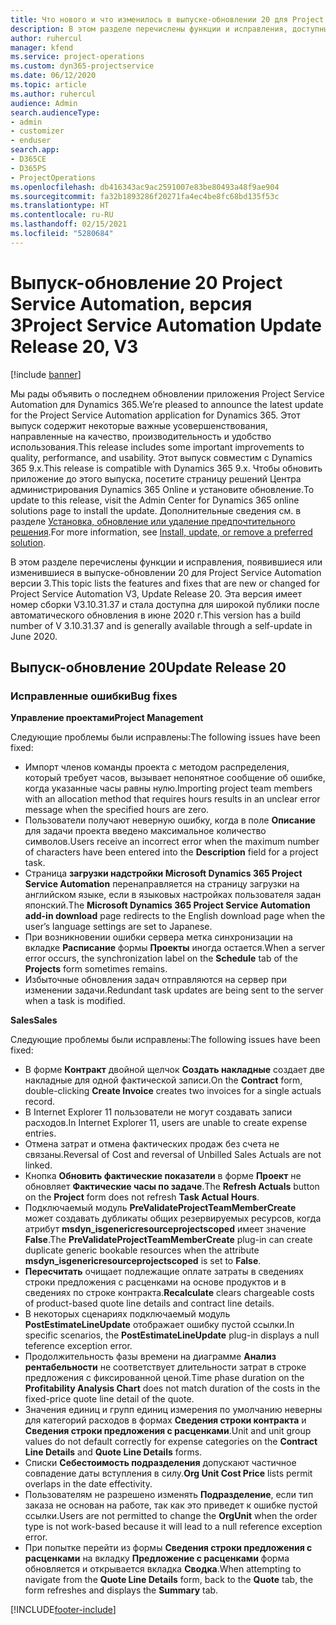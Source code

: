```yaml
---
title: Что нового и что изменилось в выпуске-обновлении 20 для Project Service Automation версии 3
description: В этом разделе перечислены функции и исправления, доступные в выпуске-обновлении 20 для Project Service Automation версии 3.
author: ruhercul
manager: kfend
ms.service: project-operations
ms.custom: dyn365-projectservice
ms.date: 06/12/2020
ms.topic: article
ms.author: ruhercul
audience: Admin
search.audienceType:
- admin
- customizer
- enduser
search.app:
- D365CE
- D365PS
- ProjectOperations
ms.openlocfilehash: db416343ac9ac2591007e83be80493a48f9ae904
ms.sourcegitcommit: fa32b1893286f20271fa4ec4be8fc68bd135f53c
ms.translationtype: HT
ms.contentlocale: ru-RU
ms.lasthandoff: 02/15/2021
ms.locfileid: "5280684"
---
```

# <a name="project-service-automation-update-release-20-v3"></a><span data-ttu-id="165b1-103">Выпуск-обновление 20 Project Service Automation, версия 3</span><span class="sxs-lookup"><span data-stu-id="165b1-103">Project Service Automation Update Release 20, V3</span></span>

[!include [banner](../includes/psa-now-project-operations.md)]

<span data-ttu-id="165b1-104">Мы рады объявить о последнем обновлении приложения Project Service Automation для Dynamics 365.</span><span class="sxs-lookup"><span data-stu-id="165b1-104">We’re pleased to announce the latest update for the Project Service Automation application for Dynamics 365.</span></span> <span data-ttu-id="165b1-105">Этот выпуск содержит некоторые важные усовершенствования, направленные на качество, производительность и удобство использования.</span><span class="sxs-lookup"><span data-stu-id="165b1-105">This release includes some important improvements to quality, performance, and usability.</span></span> <span data-ttu-id="165b1-106">Этот выпуск совместим с Dynamics 365 9.x.</span><span class="sxs-lookup"><span data-stu-id="165b1-106">This release is compatible with Dynamics 365 9.x.</span></span> <span data-ttu-id="165b1-107">Чтобы обновить приложение до этого выпуска, посетите страницу решений Центра администрирования Dynamics 365 Online и установите обновление.</span><span class="sxs-lookup"><span data-stu-id="165b1-107">To update to this release, visit the Admin Center for Dynamics 365 online solutions page to install the update.</span></span> <span data-ttu-id="165b1-108">Дополнительные сведения см. в разделе [Установка, обновление или удаление предпочтительного решения](https://docs.microsoft.com/power-platform/admin/install-remove-preferred-solution).</span><span class="sxs-lookup"><span data-stu-id="165b1-108">For more information, see [Install, update, or remove a preferred solution](https://docs.microsoft.com/power-platform/admin/install-remove-preferred-solution).</span></span>

<span data-ttu-id="165b1-109">В этом разделе перечислены функции и исправления, появившиеся или изменившиеся в выпуске-обновлении 20 для Project Service Automation версии 3.</span><span class="sxs-lookup"><span data-stu-id="165b1-109">This topic lists the features and fixes that are new or changed for Project Service Automation V3, Update Release 20.</span></span> <span data-ttu-id="165b1-110">Эта версия имеет номер сборки V3.10.31.37 и стала доступна для широкой публики после автоматического обновления в июне 2020 г.</span><span class="sxs-lookup"><span data-stu-id="165b1-110">This version has a build number of V 3.10.31.37 and is generally available through a self-update in June 2020.</span></span>

## <a name="update-release-20"></a><span data-ttu-id="165b1-111">Выпуск-обновление 20</span><span class="sxs-lookup"><span data-stu-id="165b1-111">Update Release 20</span></span>

### <a name="bug-fixes"></a><span data-ttu-id="165b1-112">Исправленные ошибки</span><span class="sxs-lookup"><span data-stu-id="165b1-112">Bug fixes</span></span>

<span data-ttu-id="165b1-113">**Управление проектами**</span><span class="sxs-lookup"><span data-stu-id="165b1-113">**Project Management**</span></span>

<span data-ttu-id="165b1-114">Следующие проблемы были исправлены:</span><span class="sxs-lookup"><span data-stu-id="165b1-114">The following issues have been fixed:</span></span>

- <span data-ttu-id="165b1-115">Импорт членов команды проекта с методом распределения, который требует часов, вызывает непонятное сообщение об ошибке, когда указанные часы равны нулю.</span><span class="sxs-lookup"><span data-stu-id="165b1-115">Importing project team members with an allocation method that requires hours results in an unclear error message when the specified hours are zero.</span></span>
- <span data-ttu-id="165b1-116">Пользователи получают неверную ошибку, когда в поле **Описание** для задачи проекта введено максимальное количество символов.</span><span class="sxs-lookup"><span data-stu-id="165b1-116">Users receive an incorrect error when the maximum number of characters have been entered into the **Description** field for a project task.</span></span>
- <span data-ttu-id="165b1-117">Страница **загрузки надстройки Microsoft Dynamics 365 Project Service Automation** перенаправляется на страницу загрузки на английском языке, если в языковых настройках пользователя задан японский.</span><span class="sxs-lookup"><span data-stu-id="165b1-117">The **Microsoft Dynamics 365 Project Service Automation add-in download** page redirects to the English download page when the user’s language settings are set to Japanese.</span></span>
- <span data-ttu-id="165b1-118">При возникновении ошибки сервера метка синхронизации на вкладке **Расписание** формы **Проекты** иногда остается.</span><span class="sxs-lookup"><span data-stu-id="165b1-118">When a server error occurs, the synchronization label on the **Schedule** tab of the **Projects** form sometimes remains.</span></span>
- <span data-ttu-id="165b1-119">Избыточные обновления задач отправляются на сервер при изменении задачи.</span><span class="sxs-lookup"><span data-stu-id="165b1-119">Redundant task updates are being sent to the server when a task is modified.</span></span>

<span data-ttu-id="165b1-120">**Sales**</span><span class="sxs-lookup"><span data-stu-id="165b1-120">**Sales**</span></span>

<span data-ttu-id="165b1-121">Следующие проблемы были исправлены:</span><span class="sxs-lookup"><span data-stu-id="165b1-121">The following issues have been fixed:</span></span>

- <span data-ttu-id="165b1-122">В форме **Контракт** двойной щелчок **Создать накладные** создает две накладные для одной фактической записи.</span><span class="sxs-lookup"><span data-stu-id="165b1-122">On the **Contract** form, double-clicking **Create Invoice** creates two invoices for a single actuals record.</span></span>
- <span data-ttu-id="165b1-123">В Internet Explorer 11 пользователи не могут создавать записи расходов.</span><span class="sxs-lookup"><span data-stu-id="165b1-123">In Internet Explorer 11, users are unable to create expense entries.</span></span>
- <span data-ttu-id="165b1-124">Отмена затрат и отмена фактических продаж без счета не связаны.</span><span class="sxs-lookup"><span data-stu-id="165b1-124">Reversal of Cost and reversal of Unbilled Sales Actuals are not linked.</span></span>
- <span data-ttu-id="165b1-125">Кнопка **Обновить фактические показатели** в форме **Проект** не обновляет **Фактические часы по задаче**.</span><span class="sxs-lookup"><span data-stu-id="165b1-125">The **Refresh Actuals** button on the **Project** form does not refresh **Task Actual Hours**.</span></span>
- <span data-ttu-id="165b1-126">Подключаемый модуль **PreValidateProjectTeamMemberCreate** может создавать дубликаты общих резервируемых ресурсов, когда атрибут **msdyn_isgenericresourceprojectscoped** имеет значение **False**.</span><span class="sxs-lookup"><span data-stu-id="165b1-126">The **PreValidateProjectTeamMemberCreate** plug-in can create duplicate generic bookable resources when the attribute **msdyn_isgenericresourceprojectscoped** is set to **False**.</span></span>
- <span data-ttu-id="165b1-127">**Пересчитать** очищает подлежащие оплате затраты в сведениях строки предложения с расценками на основе продуктов и в сведениях по строке контракта.</span><span class="sxs-lookup"><span data-stu-id="165b1-127">**Recalculate** clears chargeable costs of product-based quote line details and contract line details.</span></span>
- <span data-ttu-id="165b1-128">В некоторых сценариях подключаемый модуль **PostEstimateLineUpdate** отображает ошибку пустой ссылки.</span><span class="sxs-lookup"><span data-stu-id="165b1-128">In specific scenarios, the **PostEstimateLineUpdate** plug-in displays a null teference exception error.</span></span>
- <span data-ttu-id="165b1-129">Продолжительность фазы времени на диаграмме **Анализ рентабельности** не соответствует длительности затрат в строке предложения с фиксированной ценой.</span><span class="sxs-lookup"><span data-stu-id="165b1-129">Time phase duration on the **Profitability Analysis Chart** does not match duration of the costs in the fixed-price quote line detail of the quote.</span></span>
- <span data-ttu-id="165b1-130">Значения единиц и групп единиц измерения по умолчанию неверны для категорий расходов в формах **Сведения строки контракта** и **Сведения строки предложения с расценками**.</span><span class="sxs-lookup"><span data-stu-id="165b1-130">Unit and unit group values do not default correctly for expense categories on the **Contract Line Details** and **Quote Line Details** forms.</span></span>
- <span data-ttu-id="165b1-131">Списки **Себестоимость подразделения** допускают частичное совпадение даты вступления в силу.</span><span class="sxs-lookup"><span data-stu-id="165b1-131">**Org Unit Cost Price** lists permit overlaps in the date effectivity.</span></span>
- <span data-ttu-id="165b1-132">Пользователям не разрешено изменять **Подразделение**, если тип заказа не основан на работе, так как это приведет к ошибке пустой ссылки.</span><span class="sxs-lookup"><span data-stu-id="165b1-132">Users are not permitted to change the **OrgUnit** when the order type is not work-based because it will lead to a null reference exception error.</span></span>
- <span data-ttu-id="165b1-133">При попытке перейти из формы **Сведения строки предложения с расценками** на вкладку **Предложение с расценками** форма обновляется и открывается вкладка **Сводка**.</span><span class="sxs-lookup"><span data-stu-id="165b1-133">When attempting to navigate from the **Quote Line Details** form, back to the **Quote** tab, the form refreshes and displays the **Summary** tab.</span></span>


[!INCLUDE[footer-include](../includes/footer-banner.md)]